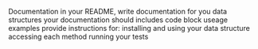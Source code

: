 Documentation
in your README, write documentation for you data structures
your documentation should includes code block useage examples
provide instructions for:
installing and using your data structure
accessing each method
running your tests